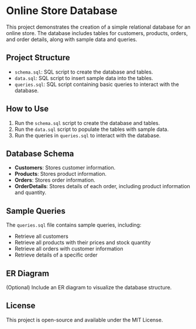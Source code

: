 # Online Store Database

This project demonstrates the creation of a simple relational database for an online store. The database includes tables for customers, products, orders, and order details, along with sample data and queries.

## Project Structure

- `schema.sql`: SQL script to create the database and tables.
- `data.sql`: SQL script to insert sample data into the tables.
- `queries.sql`: SQL script containing basic queries to interact with the database.

## How to Use

1. Run the `schema.sql` script to create the database and tables.
2. Run the `data.sql` script to populate the tables with sample data.
3. Run the queries in `queries.sql` to interact with the database.

## Database Schema

- **Customers**: Stores customer information.
- **Products**: Stores product information.
- **Orders**: Stores order information.
- **OrderDetails**: Stores details of each order, including product information and quantity.

## Sample Queries

The `queries.sql` file contains sample queries, including:
- Retrieve all customers
- Retrieve all products with their prices and stock quantity
- Retrieve all orders with customer information
- Retrieve details of a specific order

## ER Diagram

(Optional) Include an ER diagram to visualize the database structure.

## License

This project is open-source and available under the MIT License.

